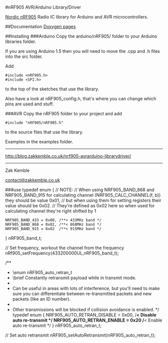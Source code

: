 #nRF905 AVR/Arduino Library/Driver

<a href="http://www.nordicsemi.com/eng/Products/Sub-1-GHz-RF/nRF905">Nordic nRF905</a> Radio IC library for Arduino and AVR microcontrollers.


##Documentation
<a href="http://zkemble.github.io/nRF905/">Doxygen pages</a>


##Installing
###Arduino
Copy the arduino/nRF905/ folder to your Arduino libraries folder.

If you are using Arduino 1.5 then you will need to move the .cpp and .h files into the src folder.

Add

    #include <nRF905.h>
	#include <SPI.h>

to the top of the sketches that use the library.

Also have a look at nRF905_config.h, that's where you can change which pins are used and stuff.

###AVR
Copy the nRF905 folder to your project and add

    #include "nRF905/nRF905.h"

to the source files that use the library.

Examples in the examples folder.

--------

http://blog.zakkemble.co.uk/nrf905-avrarduino-librarydriver/

--------

Zak Kemble

contact@zakkemble.co.uk

###use
typedef enum
{
// NOTE:
// When using NRF905_BAND_868 and NRF905_BAND_915 for calculating channel (NRF905_CALC_CHANNEL(f, b)) they should be value 0x01,
// but when using them for setting registers their value should be 0x02.
// They're defined as 0x02 here so when used for calculating channel they're right shifted by 1

	NRF905_BAND_433 = 0x00,	/**< 433MHz band */
	NRF905_BAND_868 = 0x02,	/**< 868MHz band */
	NRF905_BAND_915 = 0x02	/**< 915MHz band */
} nRF905_band_t;

// Set frequency, workout the channel from the frequency
nRf905_setFrequency(433200000UL,nRF905_band_t);

/**
 * \enum nRF905_auto_retran_t 
 * \brief Constantly retransmit payload while in transmit mode.
 *
 * Can be useful in areas with lots of interference, but you'll need to make sure you can differentiate between re-transmitted packets and new packets (like an ID number).
 *
 * Other transmissions will be blocked if collision avoidance is enabled.
 */
typedef enum
{
	NRF905_AUTO_RETRAN_DISABLE = 0x00,	/**< Disable auto re-transmit */
	NRF905_AUTO_RETRAN_ENABLE = 0x20	/**< Enable auto re-transmit */
} nRF905_auto_retran_t;

// Set auto retransmit
nRF905_setAutoRetransmit(nRF905_auto_retran_t);
